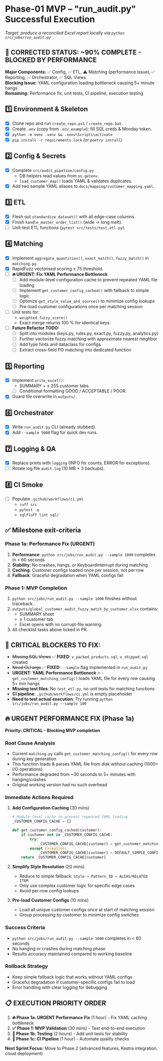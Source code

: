 # Phase-01 MVP – "run_audit.py" Successful Execution
_Target: produce a reconciled Excel report locally via `python src/jobs/run_audit.py`_

## 🎯 **CORRECTED STATUS: ~90% COMPLETE - BLOCKED BY PERFORMANCE**
**Major Components:** ✅ Config, ✅ ETL, ⚠️ Matching (performance issue), ✅ Reporting, ✅ Orchestrator, ✅ SQL Views  
**Blocking Issue:** YAML configuration loading bottleneck causing 5+ minute hangs  
**Remaining:** Performance fix, unit tests, CI pipeline, execution testing

## 1️⃣  Environment & Skeleton
- [x] Clone repo and run `create_repo.ps1` / `create_repo.bat`.
- [x] Create `.env` (copy from `.env.example`); fill SQL creds & Monday token.
- [x] `python -m venv .venv && .venv\Scripts\activate`
- [x] `pip install -r requirements.lock` *(or `poetry install`)*

## 2️⃣  Config & Secrets
- [x] Complete `src/audit_pipeline/config.py`
  - DB helpers read values from `os.getenv`.
  - `load_customer_map()` loads YAML & validates duplicates.
- [x] Add two sample YAML aliases to `docs/mapping/customer_mapping.yaml`.

## 3️⃣  ETL
- [x] Flesh out `standardize_dataset()` with all edge-case columns.
- [x] Finish `handle_master_order_list()` (wide → long melt).
- [ ] Unit-test ETL functions (`pytest src/tests/test_etl.py`). <!-- NEED: test_etl.py file -->

## 4️⃣  Matching
- [x] Implement `aggregate_quantities()`, `exact_match()`, `fuzzy_match()` in `matching.py`.
- [x] RapidFuzz vectorised scoring ≥ 75 threshold.
- [ ] **🔥 URGENT: Fix YAML Performance Bottleneck**
  - [ ] Add module-level configuration cache to prevent repeated YAML file loading
  - [ ] Implement `get_customer_config_cached()` with fallback to simple logic
  - [ ] Optimize `get_style_value_and_source()` to minimize config lookups
  - [ ] Pre-load customer configurations once per matching session
- [ ] Unit tests for:
  - `weighted_fuzzy_score()` <!-- NEED: test files -->
  - Exact merge returns 100 % for identical keys.
- [ ] **Future Refactor TODO:**
  - [ ] Split into modules (keys.py, rules.py, exact.py, fuzzy.py, analytics.py)
  - [ ] Further vectorize fuzzy matching with approximate nearest neighbor
  - [ ] Add type hints and dataclass for configs
  - [ ] Extract cross-field PO matching into dedicated function

## 5️⃣  Reporting
- [x] Implement `write_excel()`:
  - SUMMARY + ≤ 255 customer tabs.
  - [ ] Conditional formatting GOOD / ACCEPTABLE / POOR. <!-- PARTIAL: need xlsxwriter formatting -->
- [x] Guard file overwrite in `outputs/`. <!-- DONE: os.makedirs(exist_ok=True) -->

## 6️⃣  Orchestrator
- [x] Write `run_audit.py` CLI (already stubbed).
- [x] Add `--sample 5000` flag for quick dev runs. <!-- DONE: argparse added -->

## 7️⃣  Logging & QA
- [x] Replace prints with `logging` (INFO for counts, ERROR for exceptions).
- [ ] Rotate log file `audit.log` (10 MB × 3 backups). <!-- PARTIAL: basic logging setup, need rotation -->

## 8️⃣  CI Smoke
- [ ] Populate `.github/workflows/ci.yml`
  - `ruff src`
  - `pytest -q`
  - `sqlfluff lint sql/`

## ✅  Milestone exit-criteria
### Phase 1a: Performance Fix (URGENT)
1. **Performance**: `python src/jobs/run_audit.py --sample 1000` completes in < 60 seconds
2. **Stability**: No crashes, hangs, or KeyboardInterrupt during matching
3. **Caching**: Customer configs loaded once per session, not per row
4. **Fallback**: Graceful degradation when YAML configs fail

### Phase 1: MVP Completion  
1. `python src/jobs/run_audit.py --sample 1000` finishes without traceback.  
2. `outputs/global_customer_audit_fuzzy_match_by_customer.xlsx` contains:
   - SUMMARY sheet
   - ≥ 1 customer tab
   - Excel opens with no corrupt-file warning.
3. All checklist tasks above ticked in PR.

## 🚨 CRITICAL BLOCKERS TO FIX:
- ~~Missing SQL Views~~ ✅ **FIXED**: `v_packed_products.sql`, `v_shipped.sql` created
- ~~Need CLI args~~ ✅ **FIXED**: `--sample` flag implemented in `run_audit.py`  
- **URGENT: YAML Performance Bottleneck** 🔥 - `get_customer_matching_config()` loads YAML file for every row causing 5+ min hangs
- **Missing test files**: No `test_etl.py`, no unit tests for matching functions
- **CI pipeline**: `.github/workflows/ci.yml` is empty placeholder
- **Need to test actual execution**: Try running `python src/jobs/run_audit.py --sample 100`

## 🔥 **URGENT PERFORMANCE FIX (Phase 1a)**
**Priority: CRITICAL - Blocking MVP completion**

### Root Cause Analysis
- Current `matching.py` calls `get_customer_matching_config()` for every row during key generation
- This function loads & parses YAML file from disk without caching (1000+ I/O operations)
- Performance degraded from ~30 seconds to 5+ minutes with hanging/crashes
- Original working version had no such overhead

### Immediate Actions Required
1. **Add Configuration Caching** (30 mins)
   ```python
   # Module-level cache to prevent repeated YAML loading
   _CUSTOMER_CONFIG_CACHE = {}
   
   def get_customer_config_cached(customer):
       if customer not in _CUSTOMER_CONFIG_CACHE:
           try:
               _CUSTOMER_CONFIG_CACHE[customer] = get_customer_matching_config(customer)
           except Exception:
               _CUSTOMER_CONFIG_CACHE[customer] = DEFAULT_SIMPLE_CONFIG
       return _CUSTOMER_CONFIG_CACHE[customer]
   ```

2. **Simplify Style Resolution** (20 mins)
   - Reduce to simple fallback: `Style → Pattern_ID → ALIAS/RELATED ITEM`
   - Only use complex customer logic for specific edge cases
   - Avoid per-row config lookups

3. **Pre-load Customer Configs** (10 mins)
   - Load all unique customer configs once at start of matching session
   - Group processing by customer to minimize config switches

### Success Criteria
- `python src/jobs/run_audit.py --sample 1000` completes in < 60 seconds
- No hanging or crashes during matching phase
- Results accuracy maintained compared to working baseline

### Rollback Strategy
- Keep simple fallback logic that works without YAML configs
- Graceful degradation if customer-specific configs fail to load
- Error handling with clear logging for debugging

## 📋 **EXECUTION PRIORITY ORDER**
1. **🔥 Phase 1a: URGENT Performance Fix** (1 hour) - Fix YAML caching bottleneck
2. **✅ Phase 1: MVP Validation** (30 mins) - Test end-to-end execution  
3. **🧪 Phase 1b: Testing** (2 hours) - Add unit tests for stability
4. **🚀 Phase 1c: CI Pipeline** (1 hour) - Automate quality checks

**Next Sprint Focus:** Move to Phase 2 (advanced features, Kestra integration, cloud deployment)
